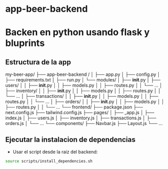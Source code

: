 # app-beer-backend 

# Backen en python usando flask y bluprints

## Estructura de la app
my-beer-app/
├── app-beer-backend /
│   ├── app.py
│   ├── config.py
│   ├── requirements.txt
│   ├── run.py
│   └── modules/
│       ├── __init__.py
│       ├── users/
│       │   ├── __init__.py
│       │   ├── models.py
│       │   ├── routes.py
│       │   └── ...
│       ├── inventory/
│       │   ├── __init__.py
│       │   ├── models.py
│       │   ├── routes.py
│       │   └── ...
│       ├── transactions/
│       │   ├── __init__.py
│       │   ├── models.py
│       │   ├── routes.py
│       │   └── ...
│       ├── orders/
│       │   ├── __init__.py
│       │   ├── models.py
│       │   ├── routes.py
│       │   └── ...
└── frontend/
    ├── package.json
    ├── next.config.js
    ├── tailwind.config.js
    ├── pages/
    │   ├── _app.js
    │   ├── index.js
    │   ├── users.js
    │   ├── inventory.js
    │   ├── transactions.js
    │   ├── orders.js
    │   └── ...
    └── components/
        ├── Navbar.js
        ├── Layout.js
        └── ...

## Ejecutar la instalacion de dependencias

- Usar el script desde la raiz del backend:

```bash
source scripts/install_dependencies.sh
```

##